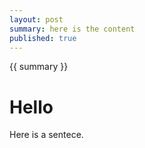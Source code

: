 ```yaml
---
layout: post
summary: here is the content
published: true
---
```

{{ summary }}

# Hello

Here is a sentece.
